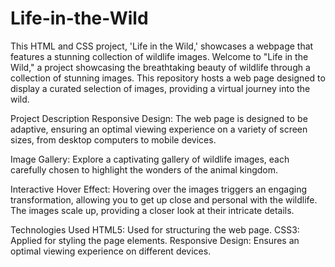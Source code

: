 # Life-in-the-Wild
This HTML and CSS project, 'Life in the Wild,' showcases a webpage that features a stunning collection of wildlife images.
Welcome to "Life in the Wild," a project showcasing the breathtaking beauty of wildlife through a collection of stunning images. This repository hosts a web page designed to display a curated selection of images, providing a virtual journey into the wild.

Project Description
Responsive Design: The web page is designed to be adaptive, ensuring an optimal viewing experience on a variety of screen sizes, from desktop computers to mobile devices.

Image Gallery: Explore a captivating gallery of wildlife images, each carefully chosen to highlight the wonders of the animal kingdom.

Interactive Hover Effect: Hovering over the images triggers an engaging transformation, allowing you to get up close and personal with the wildlife. The images scale up, providing a closer look at their intricate details.

Technologies Used
HTML5: Used for structuring the web page.
CSS3: Applied for styling the page elements.
Responsive Design: Ensures an optimal viewing experience on different devices.
